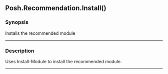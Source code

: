 Posh.Recommendation.Install()
-----------------------------

### Synopsis
Installs the recommended module

---

### Description

Uses Install-Module to install the recommended module.

---
